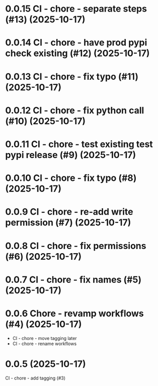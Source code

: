 # 0.0.15 CI - chore - separate steps (#13) (2025-10-17)

# 0.0.14 CI - chore - have prod pypi check existing (#12) (2025-10-17)

# 0.0.13 CI - chore - fix typo (#11) (2025-10-17)

# 0.0.12 CI - chore - fix python call (#10) (2025-10-17)

# 0.0.11 CI - chore - test existing test pypi release (#9) (2025-10-17)

# 0.0.10 CI - chore - fix typo (#8) (2025-10-17)

# 0.0.9 CI - chore - re-add write permission (#7) (2025-10-17)

# 0.0.8 CI - chore - fix permissions (#6) (2025-10-17)

# 0.0.7 CI - chore - fix names (#5) (2025-10-17)

# 0.0.6 Chore - revamp workflows (#4) (2025-10-17)
* CI - chore - move tagging later
* CI - chore - rename workflows

# 0.0.5 (2025-10-17)
CI - chore - add tagging (#3)
